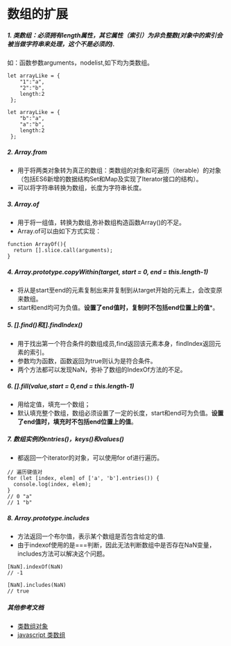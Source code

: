 # 数组的扩展
##### 1. 类数组：**必须拥有length属性**，其它属性（索引）为非负整数(对象中的索引会被当做字符串来处理，这个不是必须的).

如：函数参数arguments，nodelist,如下均为类数组。
```
let arrayLike = {
    "1":"a",
    "2":"b",
    length:2
 };

let arrayLike = {
    "b":"a",
    "a":"b",
    length:2
 };
```
##### 2. **Array.from**
- 用于将两类对象转为真正的数组：类数组的对象和可遍历（iterable）的对象（包括ES6新增的数据结构Set和Map及实现了Iterator接口的结构）。
- 可以将字符串转换为数组，长度为字符串长度。
##### 3. **Array.of**
- 用于将一组值，转换为数组,弥补数组构造函数Array()的不足。
- Array.of可以由如下方式实现：
```
function ArrayOf(){
  return [].slice.call(arguments);
}
```
##### 4. **Array.prototype.copyWithin(target, start = 0, end = this.length-1)**
- 将从是start至end的元素复制出来并复制到从target开始的元素上，会改变原来数组。
- start和end均可为负值。**设置了end值时，复制时不包括end位置上的值***。
##### 5. **[].find()和[].findIndex()**
- 用于找出第一个符合条件的数组成员,find返回该元素本身，findIndex返回元素的索引。
- 参数均为函数，函数返回为true则认为是符合条件。
- 两个方法都可以发现NaN，弥补了数组的IndexOf方法的不足。
    
##### 6. **[].fill(value,start = 0,end = this.length-1)**
- 用给定值，填充一个数组；
- 默认填充整个数组，数组必须设置了一定的长度，start和end可为负值。**设置了end值时，填充时不包括end位置上的值**。
    
##### 7. **数组实例的entries()，keys()和values()**
* 都返回一个iterator的对象，可以使用for of进行遍历。
```
// 遍历键值对
for (let [index, elem] of ['a', 'b'].entries()) {
  console.log(index, elem);
}
// 0 "a"
// 1 "b"
```
##### 8. **Array.prototype.includes**
- 方法返回一个布尔值，表示某个数组是否包含给定的值.
- 由于indexof使用的是===判断，因此无法判断数组中是否存在NaN变量，includes方法可以解决这个问题。
```
[NaN].indexOf(NaN)
// -1

[NaN].includes(NaN)
// true
```


##### 其他参考文档
- [类数组对象](https://github.com/justjavac/12-javascript-quirks/blob/master/cn/8-array-like-objects.md)
- [javascript 类数组](http://www.jianshu.com/p/06a9c93fce3d)


